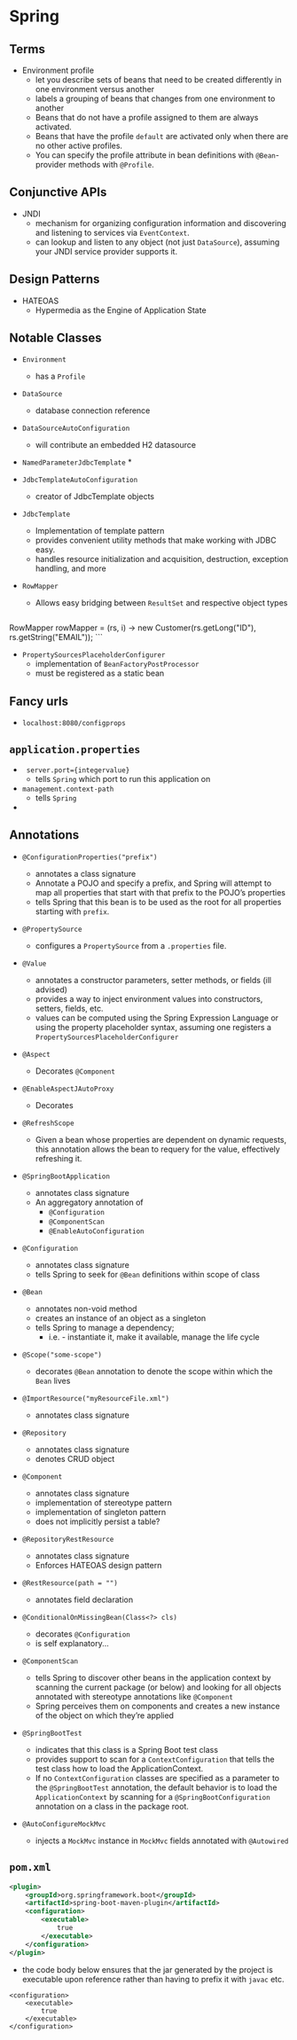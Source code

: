# Spring

## Terms
* Environment profile
	* let you describe sets of beans that need to be created differently in one environment versus another
	* labels a grouping of beans that changes from one environment to another
	* Beans that do not have a profile assigned to them are always activated.
	* Beans that have the profile `default` are activated only when there are no other active profiles.
	* You can specify the profile attribute in bean definitions with `@Bean`-provider methods with `@Profile`.

## Conjunctive APIs
* JNDI
	* mechanism for organizing configuration information and discovering and listening to services via `EventContext`.
	* can lookup and listen to any object (not just `DataSource`), assuming your JNDI service provider supports it. 


## Design Patterns
* HATEOAS
	* Hypermedia as the Engine of Application State

## Notable Classes
* `Environment`
	* has a `Profile`
* `DataSource`
	* database connection reference

* `DataSourceAutoConfiguration`
	* will contribute an embedded H2 datasource 

* `NamedParameterJdbcTemplate`
	* 

* `JdbcTemplateAutoConfiguration`
	* creator of JdbcTemplate objects

* `JdbcTemplate`
	* Implementation of template pattern
	* provides convenient utility methods that make working with JDBC easy.
	* handles resource initialization and acquisition, destruction, exception handling, and more

* `RowMapper`
	* Allows easy bridging between `ResultSet` and respective object types

	```java
RowMapper<Customer> rowMapper =
(rs, i) -> new Customer(rs.getLong("ID"), rs.getString("EMAIL"));
	```

* `PropertySourcesPlaceholderConfigurer`
	* implementation of `BeanFactoryPostProcessor`
	* must be registered as a static bean


## Fancy urls
* `localhost:8080/configprops`

## `application.properties`
* `	server.port={integervalue}`
	* tells `Spring` which port to run this application on
* `management.context-path`
	* tells `Spring`
* 

## Annotations
* `@ConfigurationProperties("prefix")`
	* annotates a class signature
	* Annotate a POJO and specify a prefix, and Spring will attempt to map all properties that start with that prefix to the POJO’s properties
	* tells Spring that this bean is to be used as the root for all properties starting with `prefix`.
* `@PropertySource`
	* configures a `PropertySource` from a `.properties` file.
* `@Value`
	* annotates a constructor parameters, setter methods, or fields (ill advised)
	* provides a way to inject environment values into constructors, setters, fields, etc.
	* values can be computed using the Spring Expression Language or using the property placeholder syntax, assuming one registers a `PropertySourcesPlaceholderConfigurer`
* `@Aspect`
	* Decorates `@Component`
* `@EnableAspectJAutoProxy`
	* Decorates
* `@RefreshScope`
	* Given a bean whose properties are dependent on dynamic requests, this annotation allows the bean to requery for the value, effectively refreshing it.
* `@SpringBootApplication`
	* annotates class signature
	* An aggregatory annotation of
		* `@Configuration`
		* `@ComponentScan`
		* `@EnableAutoConfiguration`
		
* `@Configuration`
	* annotates class signature
	* tells Spring to seek for `@Bean` definitions within scope of class
* `@Bean`
	* annotates non-void method
	* creates an instance of an object as a singleton
	* tells Spring to manage a dependency;
		* i.e. - instantiate it, make it available, manage the life cycle
* `@Scope("some-scope")`
	* decorates `@Bean` annotation to denote the scope within which the `Bean` lives
* `@ImportResource("myResourceFile.xml")`
	* annotates class signature
* `@Repository`
	* annotates class signature
	* denotes CRUD object
* `@Component`
	* annotates class signature
	* implementation of stereotype pattern
	* implementation of singleton pattern
	* does not implicitly persist a table?
* `@RepositoryRestResource`
	* annotates class signature
	* Enforces HATEOAS design pattern
* `@RestResource(path = "")`
	* annotates field declaration

* `@ConditionalOnMissingBean(Class<?> cls)`
	* decorates `@Configuration`
	* is self explanatory...

* `@ComponentScan`
	* tells Spring to discover other beans in the application context by scanning the current package (or below) and looking for all objects annotated with stereotype annotations like `@Component`
	* Spring perceives them on components and creates a new instance of the object on which they’re applied

* `@SpringBootTest`
	* indicates that this class is a Spring Boot test class
	* provides support to scan for a `ContextConfiguration` that tells the test class how to load the ApplicationContext.
	* If no `ContextConfiguration` classes are specified as a parameter to the `@SpringBootTest` annotation, the default behavior is to load the `ApplicationContext` by scanning for a `@SpringBootConfiguration` annotation on a class in the package root.

* `@AutoConfigureMockMvc`
	* injects a `MockMvc` instance in `MockMvc` fields annotated with `@Autowired`



## `pom.xml`

```xml
<plugin>
	<groupId>org.springframework.boot</groupId>
	<artifactId>spring-boot-maven-plugin</artifactId>
	<configuration>
		<executable>
			true
		</executable>
	</configuration>
</plugin>
```

* the code body below ensures that the jar generated by the project is executable upon reference rather than having to prefix it with `javac` etc.

```
<configuration>
	<executable>
		true
	</executable>
</configuration>
```